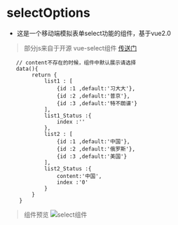 # selectOptions
+ 这是一个移动端模拟表单select功能的组件，基于vue2.0
> 部分js来自于开源 vue-select组件
[传送门](https://github.com/sagalbot/vue-select "vue-select")

```
   // content不存在的时候，组件中默认展示请选择
   data(){
		return {
			list1 : [
				{id :1 ,default:'习大大'},
				{id :2 ,default:'普京'},
				{id :3 ,default:'特不朗谱'}
			],
			list1_Status :{
				index :''
			},
			list2 : [
				{id :1 ,default:'中国'},
				{id :2 ,default:'俄罗斯'},
				{id :3 ,default:'美国'}
			],
			list2_Status :{
				content:'中国', 
				index :'0'
			}
		}
	}
```
> 组件预览
![select组件](http://m.qpic.cn/psc?/V12VYUx50nnP3h/TmEUgtj9EK6.7V8ajmQrEBJ13R1PYSajYO6.Jksp80SWOtBuxyk33K3t41Rdy7s9yshPoyYggfZUwBRi7WsV4nV3duixwYhmjGxeHAqIm.Y!/b&bo=UAFKAQAAAAACFyk!&rf=viewer_4 "selectOptions")
